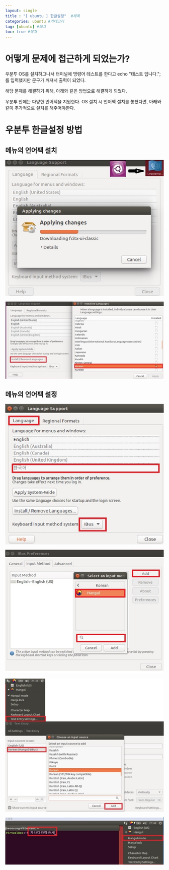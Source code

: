 ```yaml
---
layout: single
title : "[ ubuntu ] 한글설정"  #제목
categories: ubuntu #카테고리
tag: [ubuntu] #태그
toc: true #목차
---
```


# 어떻게 문제에 접근하게 되었는가? 

우분투 OS를 설치하고나서 터미널에 명령어 테스트를 한다고 echo "테스트 입니다."; 를 입력했지만 문구가 깨져서 출력이 되었다. 

해당 문제를 해결하기 위해, 아래와 같은 방법으로 해결하게 되었다. 

우분투 안에는 다양한 언어팩을 지원한다. OS 설치 시 언어팩 설치를 놓쳤다면, 아래와 같이 추가적으로 설치를 해주어야한다.

# 우분투 한글설정 방법

## 메뉴의 언어팩 설치

![images1](../images/2024-09-30-first/images1.png)

![images2](../images/2024-09-30-first/images2.png)

## 메뉴의 언어팩 설정

![images3](../images/2024-09-30-first/images3.png)

![images4](../images/2024-09-30-first/images4.png)

![images5](../images/2024-09-30-first/images5.png)

![images6](../images/2024-09-30-first/images6.png)

